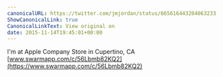 ```yaml
---
canonicalURL: https://twitter.com/jmjordan/status/665616443204063233
ShowCanonicalLink: true
CanonicalLinkText: View original on
date: 2015-11-14T19:45:01+00:00
---
```

I'm at Apple Company Store in Cupertino, CA [www.swarmapp.com/c/56Lbmb82KQ2](https://www.swarmapp.com/c/56Lbmb82KQ2)